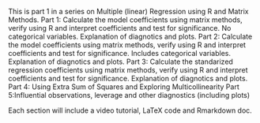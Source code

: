 This is part 1 in a series on Multiple (linear) Regression using R and Matrix Methods. 
Part 1: Calculate the model coefficients using matrix methods, verify using R and interpret coefficients and test for significance. No categorical variables. Explanation of diagnotics and plots.
Part 2:  Calculate the model coefficients using matrix methods, verify using R and interpret coefficients and test for significance. Includes categorical variables. Explanation of diagnotics and plots.
Part 3: Calculate the standarized regression coefficients using matrix methods, verify using R and interpret coefficients and test for significance. Explanation of diagnotics and plots.
Part 4: Using Extra Sum of Squares and Exploring Multicollinearity 
Part 5:Influential observations, leverage and other diagnostics (including plots)

Each section will include a video tutorial, LaTeX code and Rmarkdown doc.
